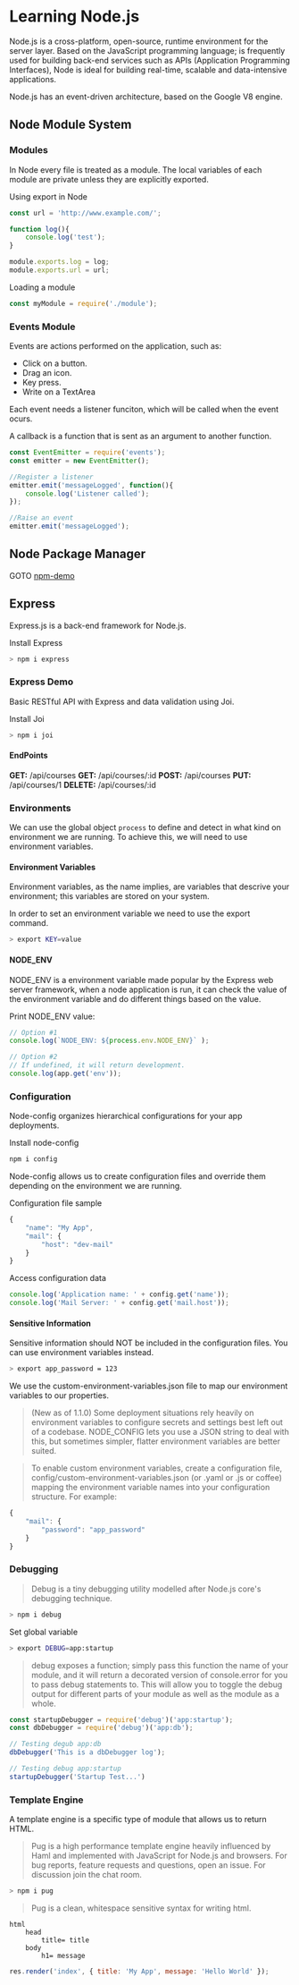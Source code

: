 # Learning Node.js 

Node.js is a cross-platform, open-source, runtime environment for the server layer. Based on the JavaScript programming language; is frequently used for building back-end services such as APIs (Application Programming Interfaces), Node is ideal for building real-time, scalable and data-intensive applications.

Node.js has an event-driven architecture, based on the Google V8 engine.

## Node Module System

### Modules

In Node every file is treated as a module. The local variables of each module are private unless they are explicitly exported.

Using export in Node

```js
const url = 'http://www.example.com/';

function log(){
    console.log('test');
}

module.exports.log = log;
module.exports.url = url;
```

Loading a module

```js
const myModule = require('./module');
```

### Events Module

Events are actions performed on the application, such as:

- Click on a button.
- Drag an icon.
- Key press.
- Write on a TextArea

Each event needs a listener funciton, which will be called when the event ocurs.

A callback is a function that is sent as an argument to another function. 

```js
const EventEmitter = require('events');
const emitter = new EventEmitter();

//Register a listener
emitter.emit('messageLogged', function(){
    console.log('Listener called');
});

//Raise an event
emitter.emit('messageLogged');
```

## Node Package Manager

GOTO [npm-demo](./npm-demo/README.md)

## Express

Express.js is a back-end framework for Node.js.

Install Express

```bash
> npm i express
```

### Express Demo

Basic RESTful API with Express and data validation using Joi.

Install Joi

```bash
> npm i joi
```

#### EndPoints

__GET:__ /api/courses
__GET:__ /api/courses/:id
__POST:__ /api/courses
__PUT:__ /api/courses/1
__DELETE:__ /api/courses/:id

### Environments

We can use the global object `process` to define and detect in what kind on environment we are running. To achieve this, we will need to use environment variables.

#### Environment Variables
Environment variables, as the name implies, are variables that descrive your environment; this variables are stored on your system.

In order to set an environment variable we need to use the export command.

```bash
> export KEY=value
```

#### NODE_ENV
NODE_ENV is a environment variable made popular by the Express web server framework, when a node application is run, it can check the value of the environment variable and do different things based on the value.

Print NODE_ENV value:
```js
// Option #1
console.log(`NODE_ENV: ${process.env.NODE_ENV}` );

// Option #2
// If undefined, it will return development.
console.log(app.get('env'));
```

### Configuration

Node-config organizes hierarchical configurations for your app deployments.

Install node-config

```bash
npm i config
```

Node-config allows us to create configuration files and override them depending on the environment we are running.

Configuration file sample

```js
{
    "name": "My App",
    "mail": {
        "host": "dev-mail"
    }
}
```

Access configuration data

```js
console.log('Application name: ' + config.get('name'));
console.log('Mail Server: ' + config.get('mail.host'));
```

#### Sensitive Information

Sensitive information should NOT be included in the configuration files. You can use environment variables instead.

```bash
> export app_password = 123
```

We use the custom-environment-variables.json file to map our environment variables to our properties.

> (New as of 1.1.0) Some deployment situations rely heavily on environment variables to configure secrets and settings best left out of a codebase. NODE_CONFIG lets you use a JSON string to deal with this, but sometimes simpler, flatter environment variables are better suited.

> To enable custom environment variables, create a configuration file, config/custom-environment-variables.json (or .yaml or .js or coffee) mapping the environment variable names into your configuration structure. For example:

```js
{
    "mail": {
        "password": "app_password"
    }
}
```

### Debugging

> Debug is a tiny debugging utility modelled after Node.js core's debugging technique.

```bash
> npm i debug
```

Set global variable
```bash
> export DEBUG=app:startup
```

> debug exposes a function; simply pass this function the name of your module, and it will return a decorated version of console.error for you to pass debug statements to. This will allow you to toggle the debug output for different parts of your module as well as the module as a whole.

```js
const startupDebugger = require('debug')('app:startup');
const dbDebugger = require('debug')('app:db');

// Testing degub app:db
dbDebugger('This is a dbDebugger log');

// Testing debug app:startup
startupDebugger('Startup Test...')
```

### Template Engine

A template engine is a specific type of module that allows us to return HTML.

> Pug is a high performance template engine heavily influenced by Haml and implemented with JavaScript for Node.js and browsers. For bug reports, feature requests and questions, open an issue. For discussion join the chat room.

```bash
> npm i pug
```

> Pug is a clean, whitespace sensitive syntax for writing html. 

```pug
html
    head
        title= title
    body
        h1= message
```

```js
res.render('index', { title: 'My App', message: 'Hello World' });
```